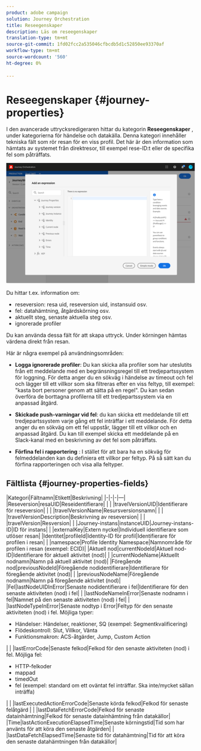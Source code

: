 ```yaml
---
product: adobe campaign
solution: Journey Orchestration
title: Reseegenskaper
description: Läs om reseegenskaper
translation-type: tm+mt
source-git-commit: 1fd02fcc2a535046cfbcdb5d1c52850ee93370af
workflow-type: tm+mt
source-wordcount: '560'
ht-degree: 0%

---
```



# Reseegenskaper {#journey-properties}

I den avancerade uttrycksredigeraren hittar du kategorin **Reseegenskaper** , under kategorierna för händelse och datakälla. Denna kategori innehåller tekniska fält som rör resan för en viss profil. Det här är den information som hämtats av systemet från direktresor, till exempel rese-ID:t eller de specifika fel som påträffats.

![](../assets/journey-properties.png)

Du hittar t.ex. information om:

* reseversion: resa uid, reseversion uid, instansuid osv.
* fel: datahämtning, åtgärdskörning osv.
* aktuellt steg, senaste aktuella steg osv.
* ignorerade profiler

Du kan använda dessa fält för att skapa uttryck. Under körningen hämtas värdena direkt från resan.

Här är några exempel på användningsområden:

* **Logga ignorerade profiler**: Du kan skicka alla profiler som har uteslutits från ett meddelande med en begränsningsregel till ett tredjepartssystem för loggning. För detta anger du en sökväg i händelse av timeout och fel och lägger till ett villkor som ska filtreras efter en viss feltyp, till exempel: &quot;kasta bort personer genom att sätta på en regel&quot;. Du kan sedan överföra de borttagna profilerna till ett tredjepartssystem via en anpassad åtgärd.

* **Skickade push-varningar vid fel**: du kan skicka ett meddelande till ett tredjepartssystem varje gång ett fel inträffar i ett meddelande. För detta anger du en sökväg om ett fel uppstår, lägger till ett villkor och en anpassad åtgärd. Du kan till exempel skicka ett meddelande på en Slack-kanal med en beskrivning av det fel som påträffats.

* **Förfina fel i rapportering** : I stället för att bara ha en sökväg för felmeddelanden kan du definiera ett villkor per feltyp. På så sätt kan du förfina rapporteringen och visa alla feltyper.

## Fältlista {#journey-properties-fields}

|Kategori|Fältnamn|Etikett|Beskrivning|
|-|-|-|—|
|Reseversion|resaUID|Reseidentifierare| |
| |travelVersionUID|Identifierare för reseversion| |
| |travelVersionName|Resursversionsnamn| |
| |travelVersionDescription|Beskrivning av reseversion| |
| |travelVersion|Resversion| |
|Journey-instans|instanceUID|Journey-instans-ID|ID för instans|
| |externalKey|Extern nyckel|Individuell identifierare som utlöser resan|
|Identitet|profileId|Identity-ID för profil|Identifierare för profilen i resan|
| |namespace|Profile Identity Namespace|Namnområde för profilen i resan (exempel: ECID)|
|Aktuell nod|currentNodeId|Aktuell nod-ID|Identifierare för aktuell aktivitet (nod)|
| |currentNodeName|Aktuellt nodnamn|Namn på aktuell aktivitet (nod)|
|Föregående nod|previousNodeId|Föregående nodidentifierare|Identifierare för föregående aktivitet (nod)|
| |previousNodeName|Föregående nodnamn|Namn på föregående aktivitet (nod)|
|Fel|lastNodeUIDInError|Senaste nodidentifierare i fel|Identifierare för den senaste aktiviteten (nod) i fel|
| |lastNodeNameInError|Senaste nodnamn i fel|Namnet på den senaste aktiviteten (nod) i fel|
| |lastNodeTypeInError|Senaste nodtyp i Error|Feltyp för den senaste aktiviteten (nod) i fel. Möjliga typer:<ul><li>Händelser: Händelser, reaktioner, SQ (exempel: Segmentkvalificering)</li><li>Flödeskontroll: Slut, Villkor, Vänta</li><li>Funktionsmakron: ACS-åtgärder, Jump, Custom Action</li></ul>|
| |lastErrorCode|Senaste felkod|Felkod för den senaste aktiviteten (nod) i fel. Möjliga fel: <ul><li>HTTP-felkoder</li><li>mappad</li><li>timedOut</li><li>fel (exempel: standard om ett oväntat fel inträffar. Ska inte/mycket sällan inträffa)</li></ul>|
| |lastExecutedActionErrorCode|Senaste körda felkod|Felkod för senaste felåtgärd |
| |lastDataFetchErrorCode|Felkod för senaste datainhämtning|Felkod för senaste datainhämtning från datakällor|
|Time|lastActionExecutionElapsedTime|Senaste körningstid|Tid som har använts för att köra den senaste åtgärden|
| |lastDataFetchElapsedTime|Senaste tid för datahämtning|Tid för att köra den senaste datahämtningen från datakällor|
